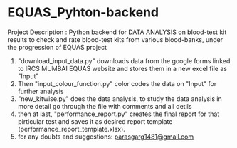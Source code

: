 # EQUAS_Pyhton-backend
Project Description : Python backend for DATA ANALYSIS on blood-test kit results to check and rate blood-test kits from various blood-banks, under the progression of EQUAS project 
1. "download_input_data.py" downloads data from the google forms linked to IRCS MUMBAI EQUAS website and stores them in a new excel file as "Input"
2. Then "input_colour_function.py" color codes the data on "Input" for further analysis
3. "new_kitwise.py" does the data analysis, to study the data analysis in more detail go through the file with comments and all detils
4. then at last, "performance_report.py" creates the final report for that pirticular test and saves it as desired report template (performance_report_template.xlsx).
5. for any doubts and suggestions: parasgarg1481@gmail.com
